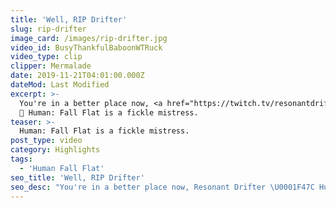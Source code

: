 ```yaml
---
title: 'Well, RIP Drifter'
slug: rip-drifter
image_card: /images/rip-drifter.jpg
video_id: BusyThankfulBaboonWTRuck
video_type: clip
clipper: Mermalade
date: 2019-11-21T04:01:00.000Z
dateMod: Last Modified
excerpt: >-
  You're in a better place now, <a href="https://twitch.tv/resonantdrifter" target="_blank">Resonant Drifter</a>
  👼 Human: Fall Flat is a fickle mistress.
teaser: >-
  Human: Fall Flat is a fickle mistress.
post_type: video
category: Highlights
tags:
  - 'Human Fall Flat'
seo_title: 'Well, RIP Drifter'
seo_desc: "You're in a better place now, Resonant Drifter \U0001F47C Human: Fall Flat is a fickle mistress.\n"
---
```

